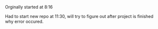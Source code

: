 Orginally started at 8:16

Had to start new repo at 11:30, will try to figure out after project is finished why error occured.